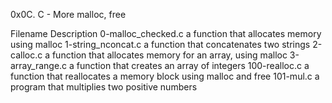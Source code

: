 0x0C. C - More malloc, free


Filename			Description
0-malloc_checked.c	a function that allocates memory using malloc
1-string_nconcat.c	a function that concatenates two strings
2-calloc.c		a function that allocates memory for an array, using malloc
3-array_range.c		a function that creates an array of integers
100-realloc.c		a function that reallocates a memory block using malloc and free
101-mul.c		a program that multiplies two positive numbers
